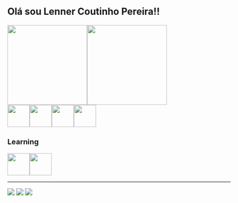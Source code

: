 ## Olá sou Lenner Coutinho Pereira!!

<div style="display:flex">
  <img height= 180em src="https://github-readme-stats.vercel.app/api?username=lennercp&show_icons=true&count_private=true&include_all_commits=true&theme=tokyonight"/>
  <img height= 180em src="https://github-readme-stats.vercel.app/api/top-langs/?username=lennercp&layout=compact&theme=tokyonight"/>
</div>

<div style="display:flex">
<img height=50em width=50em src="https://cdn.jsdelivr.net/gh/devicons/devicon/icons/python/python-original.svg" />
<img height=50em width=50em src="https://cdn.jsdelivr.net/gh/devicons/devicon/icons/javascript/javascript-original.svg"/>
<img height=50em width=50em src="https://cdn.jsdelivr.net/gh/devicons/devicon/icons/django/django-plain.svg"/>
<img height=50em width=50em src="https://cdn.jsdelivr.net/gh/devicons/devicon/icons/postgresql/postgresql-plain-wordmark.svg"/>
</div>

### Learning <br>
<div style="display:flex">
<img height=50em width=50em src="https://cdn.jsdelivr.net/gh/devicons/devicon/icons/react/react-original.svg" />
<img height=50em width=50em src="https://cdn.jsdelivr.net/gh/devicons/devicon/icons/fastapi/fastapi-original-wordmark.svg" />
</div>

<hr/>
<a href="mailto:coutinholenner@gmail.com"><img src="https://img.shields.io/badge/Gmail-D14836?style=for-the-badge&logo=gmail&logoColor=white"></a>
<a href="https://www.instagram.com/lenner_coutinho/" target="_blank"><img src="https://img.shields.io/badge/Instagram-E4405F?style=for-the-badge&logo=instagram&logoColor=white"></a>
<a href="https://discord.gg/rsZUqfMYax" target="_blank"><img src="https://img.shields.io/badge/Discord-7289DA?style=for-the-badge&logo=discord&logoColor=white"></a>
